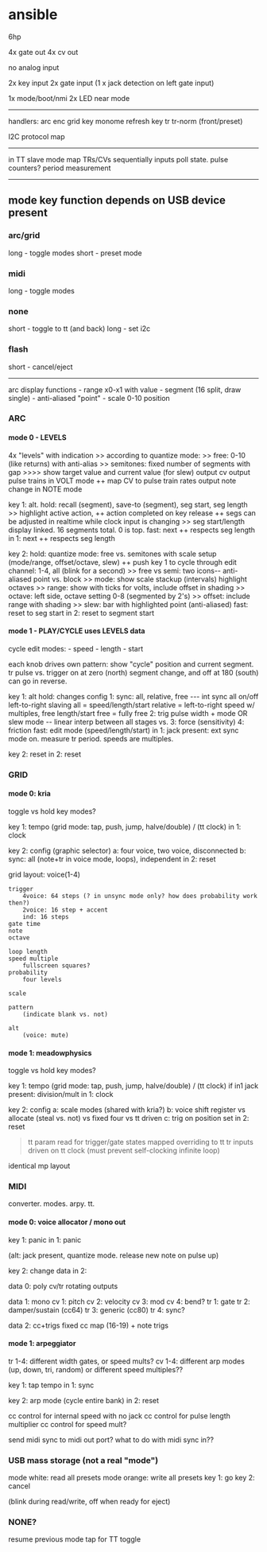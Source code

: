 # ansible

6hp

4x gate out
4x cv out

no analog input

2x key input
2x gate input
(1 x jack detection on left gate input)

1x mode/boot/nmi
2x LED near mode


---	

handlers:
	arc enc
	grid key
	monome refresh
	key
	tr
	tr-norm
	(front/preset)





I2C protocol map





---

in TT slave mode
	map TRs/CVs sequentially
	inputs
		poll state. pulse counters? period measurement

---

## mode key function depends on USB device present

### arc/grid

long - toggle modes
short - preset mode

### midi

long - toggle modes

### none 

short - toggle to tt (and back)
long - set i2c

### flash

short - cancel/eject

---


arc display functions
	- range x0-x1 with value
		- segment (16 split, draw single)
	- anti-aliased "point"
		- scale 0-10 position

### ARC

#### mode 0 - LEVELS

4x "levels" with indication
		>> according to quantize mode:
		>> free: 0-10 (like returns) with anti-alias
		>> semitones: fixed number of segments with gap
		>>>> show target value and current value (for slew)
	output cv
	output pulse trains in VOLT mode
		++ map CV to pulse train rates
	output note change in NOTE mode

key 1: alt.
	hold: recall (segment), save-to (segment), seg start, seg length
		>> highlight active action,
		++ action completed on key release
		++ segs can be adjusted in realtime while clock input is changing 
		>> seg start/length display linked. 16 segments total. 0 is top.
	fast: next
		++ respects seg length
in 1: next
		++ respects seg length

key 2: 
	hold: quantize mode: free vs. semitones with scale setup (mode/range, offset/octave, slew)
		++ push key 1 to cycle through edit channel: 1-4, all (blink for a second)
		>> free vs semi: two icons-- anti-aliased point vs. block
		>> mode: show scale stackup (intervals) highlight octaves
		>> range: show with ticks for volts, include offset in shading
		>> octave: left side, octave setting 0-8 (segmented by 2's)
		>> offset: include range with shading
		>> slew: bar with highlighted point (anti-aliased)
	fast: reset to seg start
in 2: reset to segment start

#### mode 1 - PLAY/CYCLE uses LEVELS data

cycle edit modes:
	- speed
	- length
	- start

each knob drives own pattern: show "cycle" position and current segment.
tr pulse vs. trigger on at zero (north) segment change, and off at 180 (south)
can go in reverse.

key 1: alt
	hold: changes config
		1: sync: all, relative, free --- int sync all on/off left-to-right slaving
			all = speed/length/start
			relative = left-to-right speed w/ multiples, free length/start
			free = fully free
		2: trig pulse width + mode
			OR slew mode -- linear interp between all stages vs.
		3: force (sensitivity)
		4: friction
	fast: edit mode (speed/length/start)
in 1: jack present: ext sync mode on. measure tr period. speeds are multiples.

key 2: reset
in 2: reset




### GRID

#### mode 0: kria

toggle vs hold key modes?

key 1: tempo (grid mode: tap, push, jump, halve/double) / (tt clock)
in 1: clock

key 2: config (graphic selector)
	a: four voice, two voice, disconnected
	b: sync: all (note+tr in voice mode, loops), independent
in 2: reset

grid layout:
	voice(1-4)

	trigger
		4voice: 64 steps (? in unsync mode only? how does probability work then?)
		2voice: 16 step + accent
		ind: 16 steps
	gate time
	note
	octave

	loop length
	speed multiple
		fullscreen squares?
	probability
		four levels

	scale

	pattern
		(indicate blank vs. not)

	alt
		(voice: mute)







#### mode 1: meadowphysics

toggle vs hold key modes?

key 1: tempo (grid mode: tap, push, jump, halve/double) / (tt clock)
	if in1 jack present: division/mult
in 1: clock

key 2: config
	a: scale modes (shared with kria?)
	b: voice shift register vs allocate (steal vs. not) vs fixed four vs tt driven
	c: trig on position set
in 2: reset

> tt param read for trigger/gate states mapped overriding to tt tr inputs
> driven on tt clock (must prevent self-clocking infinite loop)

identical mp layout





### MIDI

converter. modes. arpy. tt.

#### mode 0: voice allocator / mono out

key 1: panic
in 1: panic

(alt: jack present, quantize mode. release new note on pulse up)

key 2: change data
in 2:

data 0: poly
	cv/tr rotating outputs

data 1: mono
	cv 1: pitch
	cv 2: velocity
	cv 3: mod
	cv 4: bend?
	tr 1: gate
	tr 2: damper/sustain (cc64)
	tr 3: generic (cc80)
	tr 4: sync?

data 2: cc+trigs
	fixed cc map (16-19) + note trigs

#### mode 1: arpeggiator

tr 1-4: different width gates, or speed mults?
cv 1-4: different arp modes (up, down, tri, random)
		or different speed multiples??

key 1: tap tempo
in 1: sync

key 2: arp mode (cycle entire bank)
in 2: reset

cc control for internal speed with no jack
cc control for pulse length multiplier
cc control for speed mult?

send midi sync to midi out port?
what to do with midi sync in??




### USB mass storage (not a real "mode")

mode white: read all presets
mode orange: write all presets
key 1: go
key 2: cancel

(blink during read/write, off when ready for eject)





### NONE?

resume previous mode
tap for TT toggle


